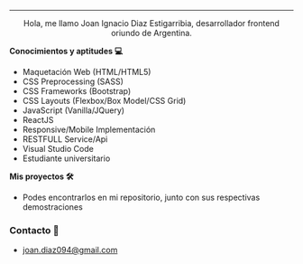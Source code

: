 ***
<p align="center">
Hola, me llamo Joan Ignacio Diaz Estigarribia, desarrollador frontend oriundo de Argentina.
</p>



<strong>Conocimientos y aptitudes 💻</strong>

- Maquetación Web (HTML/HTML5)
- CSS Preprocessing (SASS)
- CSS Frameworks (Bootstrap)
- CSS Layouts (Flexbox/Box Model/CSS Grid)
- JavaScript (Vanilla/JQuery)
- ReactJS
- Responsive/Mobile Implementación
- RESTFULL Service/Api
- Visual Studio Code
- Estudiante universitario

<strong>Mis proyectos 🛠</strong>

- Podes encontrarlos en mi repositorio, junto con sus respectivas demostraciones

### Contacto 📧

- joan.diaz094@gmail.com
